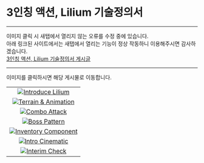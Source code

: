 # 3인칭 액션, Lilium 기술정의서

---

이미지 클릭 시 새탭에서 열리지 않는 오류를 수정 중에 있습니다.<br/>
아래 링크된 사이트에서는 새탭에서 열리는 기능이 정상 작동하니 이용해주시면 감사하겠습니다.<br/>
[3인칭 액션, Lilium 기술정의서 게시글](https://mrhoony.github.io/posts/LiliumE07/)

---

이미지를 클릭하시면 해당 게시물로 이동합니다.

<table>
    <tbody>
        <tr>
            <td>
            <center>
            <a href="https://mrhoony.github.io/posts/LiliumE00/" target="_blank"><img src="https://user-images.githubusercontent.com/52897037/216818898-60256cf4-3ebd-409a-b632-bedd78e28697.png" alt="Introduce Lilium"></a>
            </center>
            </td>
        </tr>
      <tr>
            <td>
            <center>
            <a href="https://mrhoony.github.io/posts/LiliumE01/" target="_blank"><img src="https://user-images.githubusercontent.com/52897037/216821308-994d62eb-3660-4056-bcf9-8775091c9b74.png" alt="Terrain & Animation"></a>
            </center>
            </td>
        </tr>
      <tr>
            <td>
            <center>
            <a href="https://mrhoony.github.io/posts/LiliumE02/" target="_blank"><img src="https://user-images.githubusercontent.com/52897037/216821353-f99f227d-f1fc-4868-aa0c-f17b38abafe7.png" alt="Combo Attack"></a>
            </center>
            </td>
        </tr>
        <tr>
            <td>
            <center>
            <a href="https://mrhoony.github.io/posts/LiliumE03/" target="_blank"><img src="https://user-images.githubusercontent.com/52897037/216821400-339d3d48-445d-4f4b-90eb-79ce1d3b0d3f.png" alt="Boss Pattern"></a>
            </center>
            </td>
        </tr>
      <tr>
            <td>
            <center>
            <a href="https://mrhoony.github.io/posts/LiliumE04/" target="_blank"><img src="https://user-images.githubusercontent.com/52897037/216821422-62061939-143d-429c-94fc-220f2212dd32.png" alt="Inventory Component"></a>
            </center>
            </td>
        </tr>
        <tr>
            <td>
            <center>
            <a href="https://mrhoony.github.io/posts/LiliumE05/" target="_blank"><img src="https://user-images.githubusercontent.com/52897037/216821433-7694b7e9-5f12-47ad-8a79-4e66db82b539.png" alt="Intro Cinematic"></a>
            </center>
            </td>
        </tr>
        <tr>
            <td>
            <center>
            <a href="https://mrhoony.github.io/posts/LiliumE06/" target="_blank"><img src="https://user-images.githubusercontent.com/52897037/216821441-0240d669-6d4d-4e83-b430-2f32afc3e575.png" alt="Interim Check"></a>
            </center>
            </td>
        </tr>
</table>
